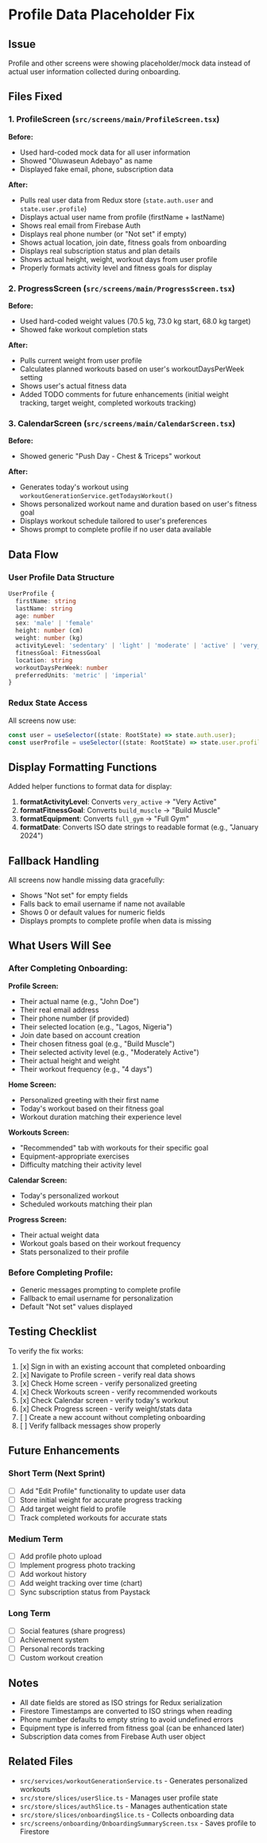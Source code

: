 # Profile Data Placeholder Fix

## Issue
Profile and other screens were showing placeholder/mock data instead of actual user information collected during onboarding.

## Files Fixed

### 1. ProfileScreen (`src/screens/main/ProfileScreen.tsx`)
**Before:**
- Used hard-coded mock data for all user information
- Showed "Oluwaseun Adebayo" as name
- Displayed fake email, phone, subscription data

**After:**
- Pulls real user data from Redux store (`state.auth.user` and `state.user.profile`)
- Displays actual user name from profile (firstName + lastName)
- Shows real email from Firebase Auth
- Displays real phone number (or "Not set" if empty)
- Shows actual location, join date, fitness goals from onboarding
- Displays real subscription status and plan details
- Shows actual height, weight, workout days from user profile
- Properly formats activity level and fitness goals for display

### 2. ProgressScreen (`src/screens/main/ProgressScreen.tsx`)
**Before:**
- Used hard-coded weight values (70.5 kg, 73.0 kg start, 68.0 kg target)
- Showed fake workout completion stats

**After:**
- Pulls current weight from user profile
- Calculates planned workouts based on user's workoutDaysPerWeek setting
- Shows user's actual fitness data
- Added TODO comments for future enhancements (initial weight tracking, target weight, completed workouts tracking)

### 3. CalendarScreen (`src/screens/main/CalendarScreen.tsx`)
**Before:**
- Showed generic "Push Day - Chest & Triceps" workout

**After:**
- Generates today's workout using `workoutGenerationService.getTodaysWorkout()`
- Shows personalized workout name and duration based on user's fitness goal
- Displays workout schedule tailored to user's preferences
- Shows prompt to complete profile if no user data available

## Data Flow

### User Profile Data Structure
```typescript
UserProfile {
  firstName: string
  lastName: string
  age: number
  sex: 'male' | 'female'
  height: number (cm)
  weight: number (kg)
  activityLevel: 'sedentary' | 'light' | 'moderate' | 'active' | 'very_active'
  fitnessGoal: FitnessGoal
  location: string
  workoutDaysPerWeek: number
  preferredUnits: 'metric' | 'imperial'
}
```

### Redux State Access
All screens now use:
```typescript
const user = useSelector((state: RootState) => state.auth.user);
const userProfile = useSelector((state: RootState) => state.user.profile);
```

## Display Formatting Functions

Added helper functions to format data for display:

1. **formatActivityLevel**: Converts `very_active` → "Very Active"
2. **formatFitnessGoal**: Converts `build_muscle` → "Build Muscle"
3. **formatEquipment**: Converts `full_gym` → "Full Gym"
4. **formatDate**: Converts ISO date strings to readable format (e.g., "January 2024")

## Fallback Handling

All screens now handle missing data gracefully:
- Shows "Not set" for empty fields
- Falls back to email username if name not available
- Shows 0 or default values for numeric fields
- Displays prompts to complete profile when data is missing

## What Users Will See

### After Completing Onboarding:
**Profile Screen:**
- Their actual name (e.g., "John Doe")
- Their real email address
- Their phone number (if provided)
- Their selected location (e.g., "Lagos, Nigeria")
- Join date based on account creation
- Their chosen fitness goal (e.g., "Build Muscle")
- Their selected activity level (e.g., "Moderately Active")
- Their actual height and weight
- Their workout frequency (e.g., "4 days")

**Home Screen:**
- Personalized greeting with their first name
- Today's workout based on their fitness goal
- Workout duration matching their experience level

**Workouts Screen:**
- "Recommended" tab with workouts for their specific goal
- Equipment-appropriate exercises
- Difficulty matching their activity level

**Calendar Screen:**
- Today's personalized workout
- Scheduled workouts matching their plan

**Progress Screen:**
- Their actual weight data
- Workout goals based on their workout frequency
- Stats personalized to their profile

### Before Completing Profile:
- Generic messages prompting to complete profile
- Fallback to email username for personalization
- Default "Not set" values displayed

## Testing Checklist

To verify the fix works:
1. [x] Sign in with an existing account that completed onboarding
2. [x] Navigate to Profile screen - verify real data shows
3. [x] Check Home screen - verify personalized greeting
4. [x] Check Workouts screen - verify recommended workouts
5. [x] Check Calendar screen - verify today's workout
6. [x] Check Progress screen - verify weight/stats data
7. [ ] Create a new account without completing onboarding
8. [ ] Verify fallback messages show properly

## Future Enhancements

### Short Term (Next Sprint)
- [ ] Add "Edit Profile" functionality to update user data
- [ ] Store initial weight for accurate progress tracking
- [ ] Add target weight field to profile
- [ ] Track completed workouts for accurate stats

### Medium Term
- [ ] Add profile photo upload
- [ ] Implement progress photo tracking
- [ ] Add workout history
- [ ] Add weight tracking over time (chart)
- [ ] Sync subscription status from Paystack

### Long Term
- [ ] Social features (share progress)
- [ ] Achievement system
- [ ] Personal records tracking
- [ ] Custom workout creation

## Notes

- All date fields are stored as ISO strings for Redux serialization
- Firestore Timestamps are converted to ISO strings when reading
- Phone number defaults to empty string to avoid undefined errors
- Equipment type is inferred from fitness goal (can be enhanced later)
- Subscription data comes from Firebase Auth user object

## Related Files

- `src/services/workoutGenerationService.ts` - Generates personalized workouts
- `src/store/slices/userSlice.ts` - Manages user profile state
- `src/store/slices/authSlice.ts` - Manages authentication state
- `src/store/slices/onboardingSlice.ts` - Collects onboarding data
- `src/screens/onboarding/OnboardingSummaryScreen.tsx` - Saves profile to Firestore
